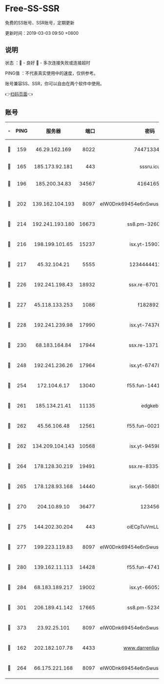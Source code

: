 # Free-SS-SSR

免费的SS账号、SSR账号，定期更新

更新时间：2019-03-03 09:50 +0800

## 说明

状态     ：🙂 - 良好 🙁 - 多次连接失败或连接超时

PING值   ：不代表真实使用中的速度，仅供参考。

账号兼容SS、SSR，你可以自由在两个软件中使用。

👉[扫码页面](https://liesauer.github.io/free-ss-ssr.github.io/)👈

## 账号

|-|PING|服务器|端口|密码|加密方式|区域|
|:----:|:----:|:-----:|-----:|:----:|:----:|:----:|
|🙂|159|46.29.162.169|8022|7447133485|aes-256-cfb|RU|
|🙂|165|185.173.92.181|443|sssru.icu|rc4-md5|RU|
|🙂|196|185.200.34.83|34567|41641651|aes-256-cfb|US|
|🙂|202|139.162.104.193|8097|eIW0Dnk69454e6nSwuspv9DmS201tQ0D|aes-256-cfb|JP|
|🙂|214|192.241.193.180|16673|ss8.pm-32602550|aes-256-cfb|US|
|🙂|216|198.199.101.65|15237|isx.yt-15907759|aes-256-cfb|US|
|🙂|217|45.32.104.21|5555|1234444411111|aes-256-cfb|SG|
|🙂|226|192.241.198.43|18932|ssx.re-67012369|aes-256-cfb|US|
|🙂|227|45.118.133.253|1086|f1828920|aes-256-cfb|SG|
|🙂|228|192.241.239.98|17990|isx.yt-74376721|aes-256-cfb|US|
|🙂|230|68.183.164.84|17944|ssx.re-13711103|aes-256-cfb|US|
|🙂|248|192.241.236.26|17964|isx.yt-67478866|aes-256-cfb|US|
|🙂|254|172.104.6.17|13040|f55.fun-14418774|aes-256-cfb|US|
|🙂|261|185.134.21.41|11135|edgkeb|aes-256-cfb|GB|
|🙂|262|45.56.106.48|12561|f55.fun-00211476|aes-256-cfb|US|
|🙂|262|134.209.104.143|10568|isx.yt-94598506|aes-256-cfb|SG|
|🙂|264|178.128.30.219|19491|ssx.re-83354256|aes-256-cfb|SG|
|🙂|265|178.128.93.168|14440|isx.yt-56809452|aes-256-cfb|SG|
|🙂|270|204.10.89.10|36477|123456|aes-256-cfb|US|
|🙂|275|144.202.30.204|443|oiECpTuVmLLxk4Ts|aes-256-cfb|US|
|🙂|277|199.223.119.83|8097|eIW0Dnk69454e6nSwuspv9DmS201tQ0D|aes-256-cfb|US|
|🙂|280|139.162.11.113|14428|f55.fun-47410075|aes-256-cfb|SG|
|🙂|284|68.183.189.217|19002|isx.yt-66052307|aes-256-cfb|SG|
|🙂|301|206.189.41.142|17665|ss8.pm-52341360|aes-256-cfb|SG|
|🙂|373|23.92.25.101|8097|eIW0Dnk69454e6nSwuspv9DmS201tQ0D|aes-256-cfb|US|
|🙂|162|202.182.107.78|4433|www.darrenliuwei.com|aes-256-cfb|JP|
|🙂|264|66.175.221.168|8097|eIW0Dnk69454e6nSwuspv9DmS201tQ0D|aes-256-cfb|US|
